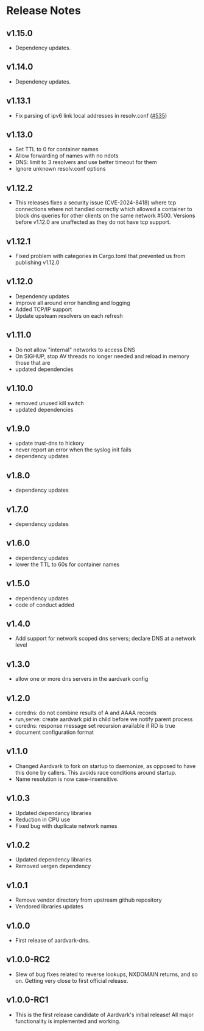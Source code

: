 # Release Notes

## v1.15.0

* Dependency updates.

## v1.14.0

* Dependency updates.

## v1.13.1

* Fix parsing of ipv6 link local addresses in resolv.conf ([#535](https://github.com/containers/aardvark-dns/issues/535))

## v1.13.0

* Set TTL to 0 for container names
* Allow forwarding of names with no ndots
* DNS: limit to 3 resolvers and use better timeout for them
* Ignore unknown resolv.conf options

## v1.12.2

* This releases fixes a security issue (CVE-2024-8418) where tcp connections where not handled correctly which allowed a container to block dns queries for other clients on the same network #500. Versions before v1.12.0 are unaffected as they do not have tcp support.

## v1.12.1

* Fixed problem with categories in Cargo.toml that prevented us from publishing v1.12.0

## v1.12.0

* Dependency updates
* Improve all around error handling and logging
* Added TCP/IP support
* Update upsteam resolvers on each refresh

## v1.11.0
* Do not allow "internal" networks to access DNS
* On SIGHUP, stop AV threads no longer needed and reload in memory those that are
* updated dependencies

## v1.10.0
* removed unused kill switch
* updated dependencies

## v1.9.0
* update trust-dns to hickory
* never report an error when the syslog init fails
* dependency updates

## v1.8.0
* dependency updates

## v1.7.0
* dependency updates

## v1.6.0
* dependency updates
* lower the TTL to 60s for container names

## v1.5.0
* dependency updates
* code of conduct added

## v1.4.0
* Add support for network scoped dns servers; declare DNS at a network level

## v1.3.0
* allow one or more dns servers in the aardvark config

## v1.2.0
* coredns: do not combine results of A and AAAA records
* run,serve: create aardvark pid in child before we notify parent process
* coredns: response message set recursion available if RD is true
* document configuration format

## v1.1.0
* Changed Aardvark to fork on startup to daemonize, as opposed to have this done by callers. This avoids race conditions around startup.
* Name resolution is now case-insensitive.

## v1.0.3
* Updated dependancy libraries
* Reduction in CPU use
* Fixed bug with duplicate network names

## v1.0.2
* Updated dependency libraries
* Removed vergen dependency

## v1.0.1
- Remove vendor directory from upstream github repository
- Vendored libraries updates

## v1.0.0
- First release of aardvark-dns.

## v1.0.0-RC2
- Slew of bug fixes related to reverse lookups, NXDOMAIN returns, and so on. Getting very close to first official release.

## v1.0.0-RC1
- This is the first release candidate of Aardvark's initial release! All major functionality is implemented and working.
